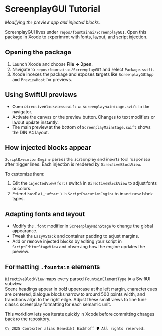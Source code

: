 # ScreenplayGUI Tutorial

*Modifying the preview app and injected blocks.*

ScreenplayGUI lives under `repos/fountainai/ScreenplayGUI`. Open this package in Xcode to experiment with fonts, layout, and script injection.

## Opening the package

1. Launch Xcode and choose **File → Open**.
2. Navigate to `repos/fountainai/ScreenplayGUI` and select `Package.swift`.
3. Xcode indexes the package and exposes targets like `ScreenplayGUIApp` and `PreviewHost` for previews.

## Using SwiftUI previews

- Open `DirectiveBlockView.swift` or `ScreenplayMainStage.swift` in the navigator.
- Activate the canvas or the preview button. Changes to text modifiers or layout update instantly.
- The main preview at the bottom of `ScreenplayMainStage.swift` shows the DIN A4 layout.

## How injected blocks appear

`ScriptExecutionEngine` parses the screenplay and inserts tool responses after trigger lines. Each injection is rendered by `DirectiveBlockView`.

To customize them:

1. Edit the `injectedView(for:)` switch in `DirectiveBlockView` to adjust fonts or colors.
2. Extend `handle(_:after:)` in `ScriptExecutionEngine` to insert new block types.

## Adapting fonts and layout

- Modify the `.font` modifier in `ScreenplayMainStage` to change the global appearance.
- Tweak the `LazyVStack` and container padding to adjust margins.
- Add or remove injected blocks by editing your script in `ScriptEditorStageView` and observing how the engine updates the preview.

## Formatting `.fountain` elements

`DirectiveBlockView` maps every parsed `FountainElementType` to a SwiftUI subview.  
Scene headings appear in bold uppercase at the left margin, character cues are
centered, dialogue blocks narrow to around 500 points width, and transitions
align to the right edge. Adjust these small views to fine tune classic
screenplay formatting for each semantic unit.

This workflow lets you iterate quickly in Xcode before committing changes back to the repository.

`````text
©\ 2025 Contexter alias Benedikt Eickhoff 🛡️ All rights reserved.
`````
